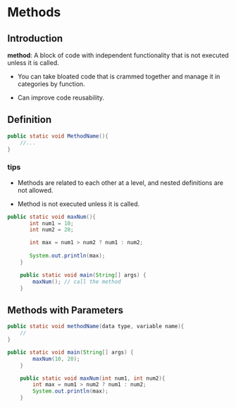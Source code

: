 # Methods

## Introduction

**method**: A block of code with independent functionality that is not executed
unless it is called.

- You can take bloated code that is crammed together and manage it in categories by function.

- Can improve code reusability.


## Definition

```java
public static void MethodName(){
    //...
}
```

### tips

- Methods are related to each other at a level, and nested definitions are not allowed.

- Method is not executed unless it is called.

```java
public static void maxNum(){
       int num1 = 10;
       int num2 = 20;

       int max = num1 > num2 ? num1 : num2;
       
       System.out.println(max);
    }

    public static void main(String[] args) {
        maxNum(); // call the method
    }
```

## Methods with Parameters

```java
public static void methodName(data type, variable name){
    //
}
```

```java
public static void main(String[] args) {
        maxNum(10, 20);
    }

    public static void maxNum(int num1, int num2){
        int max = num1 > num2 ? num1 : num2;
        System.out.println(max);
    }
```



